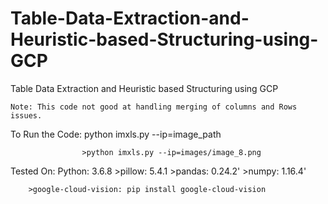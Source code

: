 # Table-Data-Extraction-and-Heuristic-based-Structuring-using-GCP
Table Data Extraction and Heuristic based Structuring using GCP

    Note: This code not good at handling merging of columns and Rows issues.


To Run the Code: python imxls.py --ip=image_path
					
					>python imxls.py --ip=images/image_8.png

Tested On:
	Python: 3.6.8 
		>pillow: 5.4.1
		>pandas: 0.24.2'
		>numpy: 	1.16.4'

		>google-cloud-vision: pip install google-cloud-vision 
